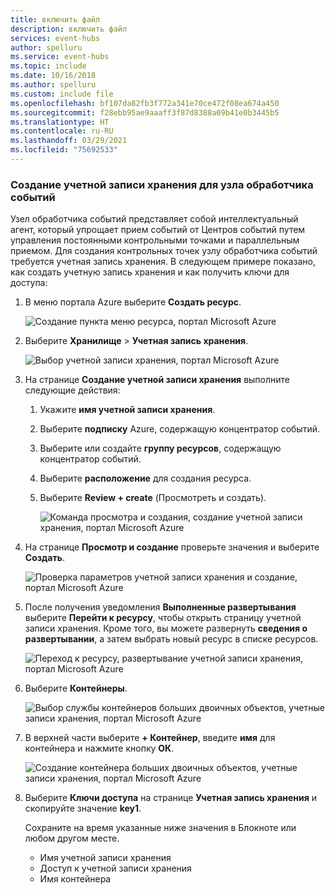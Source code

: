 ```yaml
---
title: включить файл
description: включить файл
services: event-hubs
author: spelluru
ms.service: event-hubs
ms.topic: include
ms.date: 10/16/2018
ms.author: spelluru
ms.custom: include file
ms.openlocfilehash: bf107da82fb3f772a341e70ce472f08ea674a450
ms.sourcegitcommit: f28ebb95ae9aaaff3f87d8388a09b41e0b3445b5
ms.translationtype: HT
ms.contentlocale: ru-RU
ms.lasthandoff: 03/29/2021
ms.locfileid: "75692533"
---
```

### <a name="create-a-storage-account-for-event-processor-host"></a>Создание учетной записи хранения для узла обработчика событий
Узел обработчика событий представляет собой интеллектуальный агент, который упрощает прием событий от Центров событий путем управления постоянными контрольными точками и параллельным приемом. Для создания контрольных точек узлу обработчика событий требуется учетная запись хранения. В следующем примере показано, как создать учетную запись хранения и как получить ключи для доступа:

1. В меню портала Azure выберите **Создать ресурс**.

    ![Создание пункта меню ресурса, портал Microsoft Azure](./media/event-hubs-create-storage/create-resource.png)

2. Выберите **Хранилище** > **Учетная запись хранения**.
   
    ![Выбор учетной записи хранения, портал Microsoft Azure](./media/event-hubs-create-storage/select-storage-account.png)

3. На странице **Создание учетной записи хранения** выполните следующие действия: 

   1. Укажите **имя учетной записи хранения**.
   2. Выберите **подписку** Azure, содержащую концентратор событий.
   3. Выберите или создайте **группу ресурсов**, содержащую концентратор событий.
   4. Выберите **расположение** для создания ресурса. 
   5. Выберите **Review + create** (Просмотреть и создать).
   
        ![Команда просмотра и создания, создание учетной записи хранения, портал Microsoft Azure](./media/event-hubs-create-storage/review-create.png)

4. На странице **Просмотр и создание** проверьте значения и выберите **Создать**. 

    ![Проверка параметров учетной записи хранения и создание, портал Microsoft Azure](./media/event-hubs-create-storage/create-storage-account.png)
5. После получения уведомления **Выполненные развертывания** выберите **Перейти к ресурсу**, чтобы открыть страницу учетной записи хранения. Кроме того, вы можете развернуть **сведения о развертывании**, а затем выбрать новый ресурс в списке ресурсов.  

    ![Переход к ресурсу, развертывание учетной записи хранения, портал Microsoft Azure](./media/event-hubs-create-storage/go-to-resource.png) 
6. Выберите **Контейнеры**.

    ![Выбор службы контейнеров больших двоичных объектов, учетные записи хранения, портал Microsoft Azure](./media/event-hubs-create-storage/select-blob-container-service.png)
7. В верхней части выберите **+ Контейнер**, введите **имя** для контейнера и нажмите кнопку **ОК**. 

    ![Создание контейнера больших двоичных объектов, учетные записи хранения, портал Microsoft Azure](./media/event-hubs-create-storage/create-new-blob-container.png)
8. Выберите **Ключи доступа** на странице **Учетная запись хранения** и скопируйте значение **key1**.

    Сохраните на время указанные ниже значения в Блокноте или любом другом месте.
    - Имя учетной записи хранения
    - Доступ к учетной записи хранения
    - Имя контейнера
